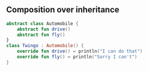 ## Composition over inheritance 

```kotlin
abstract class Automobile {
    abstract fun drive()
    abstract fun fly()
}
class Twingo : Automobile() {
    override fun drive() = println("I can do that")
    override fun fly() = println("Sorry I can't")
}
```
